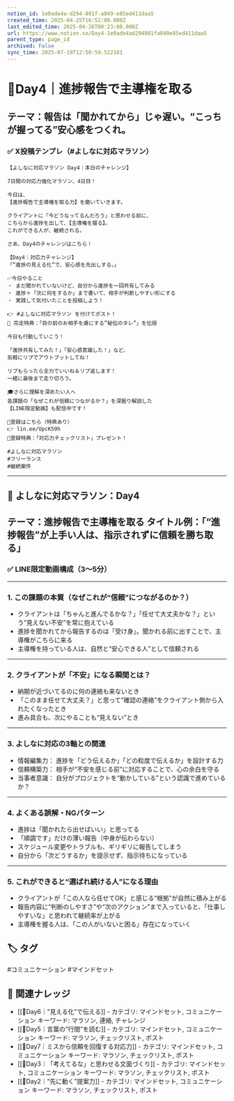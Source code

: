 ```yaml
---
notion_id: 1e0ade4a-d294-801f-a049-e85ed411daa5
created_time: 2025-04-25T16:52:00.000Z
last_edited_time: 2025-04-26T00:23:00.000Z
url: https://www.notion.so/Day4-1e0ade4ad294801fa049e85ed411daa5
parent_type: page_id
archived: False
sync_time: 2025-07-19T12:50:59.522181
---
```


# 🔹Day4｜進捗報告で主導権を取る

テーマ：報告は「聞かれてから」じゃ遅い。“こっちが握ってる”安心感をつくれ。
---
### ✅ X投稿テンプレ（#よしなに対応マラソン）
```plain text
【よしなに対応マラソン Day4｜本日のチャレンジ】

7日間の対応力強化マラソン、4日目！

今日は、
【進捗報告で主導権を取る力】を磨いていきます。

クライアントに「今どうなってるんだろう」と思わせる前に、
こちらから進捗を出して、【主導権を握る】。
これができる人が、継続される。

さあ、Day4のチャレンジはこちら！

【Day4｜対応力チャレンジ】
「“進捗の見える化”で、安心感を先出しする。」

✅今日やること
・ まだ聞かれていないけど、自分から進捗を一回共有してみる
・ 進捗＋「次に何をするか」まで書いて、相手が判断しやすい形にする
・ 実践して気付いたことを投稿しよう！

👉 #よしなに対応マラソン を付けてポスト！
🎁 完走特典：「目の前のお相手を虜にする”秘伝のタレ”」を伝授

今日も行動していこう！

「進捗共有してみた！」「安心感意識した！」など、
気軽にリプでアウトプットしてね！

リプもらったら全力でいいね＆リプ返します！
一緒に最後まで走り切ろう。

🎓さらに理解を深めたい人へ
各課題の「なぜこれが信頼につながるか？」を深掘り解説した
【LINE限定動画】も配信中です！

🔻登録はこちら（特典あり）
👉 lin.ee/UpcK59h
🎁登録特典：「対応力チェックリスト」プレゼント！

#よしなに対応マラソン
#フリーランス
#継続案件
```
---
## 🎥 よしなに対応マラソン：Day4
テーマ：進捗報告で主導権を取る
タイトル例：「“進捗報告”が上手い人は、指示されずに信頼を勝ち取る」
---
### ✅ LINE限定動画構成（3〜5分）
---
### 1. この課題の本質（なぜこれが“信頼”につながるのか？）
- クライアントは「ちゃんと進んでるかな？」「任せて大丈夫かな？」という“見えない不安”を常に抱えている
- 進捗を聞かれてから報告するのは「受け身」。聞かれる前に出すことで、主導権がこちらに来る
- 主導権を持っている人は、自然と“安心できる人”として信頼される
---
### 2. クライアントが「不安」になる瞬間とは？
- 納期が近づいてるのに何の連絡も来ないとき
- 「このまま任せて大丈夫？」と思って“確認の連絡”をクライアント側から入れたくなったとき
- 進み具合も、次にやることも“見えない”とき
---
### 3. よしなに対応の3軸との関連
- 情報編集力： 進捗を「どう伝えるか」「どの粒度で伝えるか」を設計する力
- 信頼構築力： 相手が“不安を感じる前”に対応することで、心の余白を守る
- 当事者意識： 自分がプロジェクトを“動かしている”という認識で進めているか？
---
### 4. よくある誤解・NGパターン
- 進捗は「聞かれたら出せばいい」と思ってる
- 「順調です」だけの薄い報告（中身が伝わらない）
- スケジュール変更やトラブルも、ギリギリに報告してしまう
- 自分から「次どうするか」を提示せず、指示待ちになっている
---
### 5. これができると“選ばれ続ける人”になる理由
- クライアントが「この人なら任せてOK」と感じる“根拠”が自然に積み上がる
- 報告内容に“判断のしやすさ”や“次のアクション”まで入っていると、「仕事しやすいな」と思われて継続率が上がる
- 主導権を握る人は、「この人がいないと困る」存在になっていく

## 🏷️ タグ
#コミュニケーション #マインドセット

## 🔗 関連ナレッジ
- [[🔹Day6｜”見える化”で伝える]] - カテゴリ: マインドセット, コミュニケーション キーワード: マラソン, 連絡, チャレンジ
- [[🔹Day5｜言葉の“行間”を読む]] - カテゴリ: マインドセット, コミュニケーション キーワード: マラソン, チェックリスト, ポスト
- [[🔹Day7｜ミスから信頼を回復する対応力]] - カテゴリ: マインドセット, コミュニケーション キーワード: マラソン, チェックリスト, ポスト
- [[🔹Day3｜「考えてるな」と思わせる文面づくり]] - カテゴリ: マインドセット, コミュニケーション キーワード: マラソン, チェックリスト, ポスト
- [[🔹Day2｜“先に動く”提案力]] - カテゴリ: マインドセット, コミュニケーション キーワード: マラソン, チェックリスト, ポスト
